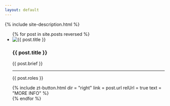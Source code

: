 ```yaml
---
layout: default
---
```

<div class="inner">
	{% include site-description.html %}
	<ul class="project-list" id="work">
		{% for post in site.posts reversed %}
		<li class="project-preview" id="{{ post.ID }}">
			<div class="img-wrapper {% if post.photo-img %}img-wrapper--photo-img{% endif %}">
				<img src="{{ post.img | relative_url }}" alt="{{ post.title }}">
			</div>
			<div class="info">
				<h3>{{ post.title }}</h3>
				<p class="brief">{{ post.brief }}</p>
				<hr>
				<p class="roles">{{ post.roles }}</p>
				{%
					include zt-button.html
					dir = "right"
					link = post.url
					relUrl = true
					text = "MORE INFO"
				%}
			</div>
		</li>
		{% endfor %}
	</ul>
</div>